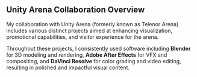 ## Unity Arena Collaboration Overview

My collaboration with Unity Arena (formerly known as Telenor Arena) includes various distinct projects aimed at enhancing visualization, promotional capabilities, and visitor experience for the arena.

Throughout these projects, I consistently used software including **Blender** for 3D modeling and rendering, **Adobe After Effects** for VFX and compositing, and **DaVinci Resolve** for color grading and video editing, resulting in polished and impactful visual content.
